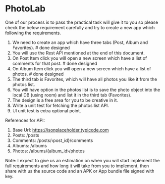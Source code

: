 # PhotoLab

One of our process is to pass the practical task will give it to you so please check the
below requirement carefully and try to create a new app which following the requirements.

1. We need to create an app which have three tabs (Post, Album and Favorites). #  done designed
2. You will use the Rest API mentioned at the end of this document.
3. On Post Item click you will open a new screen which have a list of comments for that post. # done designed
4. On Album Item click you will open a new screen which have a list of photos. # done designed
5. The third tab is Favorites, which will have all photos you like it from the photos list.
6. You will have option in the photos list is to save the photo object into the local DB (using room) and list it in the third tab (Favorites).
7. The design is a free area for you to be creative in it.
8. Write a unit test for fetching the photos list API.
9. Ul unit test is extra optional point.

References for API:
1. Base Url:
https://isonplaceholder.typicode.com
2. Posts: /posts
3. Comments: /posts/‹post_id}/comments
4. Albums: /albums
5. Photos: /albums/{album_id›/photos

Note: I expect to give us an estimation on when you will start implement the full requirements and how long it will take from you to implement, then share with us the source code and an APK or App bundle file signed with key.
